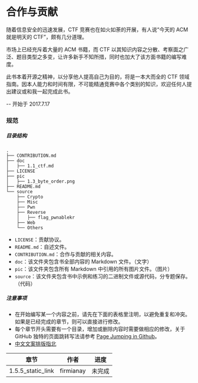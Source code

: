 # 合作与贡献
随着信息安全的迅速发展，CTF 竞赛也在如火如荼的开展，有人说“今天的 ACM 就是明天的 CTF”，颇有几分道理。

市场上已经充斥着大量的 ACM 书籍，而 CTF 以其知识内容之分散、考察面之广泛、题目类型之多变，让许多新手不知所措，同时也加大了该方面书籍的编写难度。

此书本着开源之精神，以分享他人提高自己为目的，将是一本大而全的 CTF 领域指南。因本人能力和时间有限，不可能精通竞赛中各个类别的知识，欢迎任何人提出建议或和我一起完成此书。

-- 开始于 2017.7.17

### 规范
##### 目录结构
```
.
├── CONTRIBUTION.md
├── doc
│   ├── 1.1_ctf.md
├── LICENSE
├── pic
│   ├── 1.3_byte_order.png
├── README.md
└── source
    ├── Crypto
    ├── Misc
    ├── Pwn
    ├── Reverse
    │   ├── flag_pwnablekr
    ├── Web
    └── Others
```
- `LICENSE`：贡献协议。
- `README.md`：自述文件。
- `CONTRIBUTION.md`：合作与贡献的相关内容。
- `doc`：该文件夹包含书全部内容的 Markdown 文件。（文字）
- `pic`：该文件夹包含所有 Markdown 中引用的所有图片文件。（图片）
- `source`：该文件夹包含书中示例和练习的二进制文件或源代码，分专题保存。（代码）

##### 注意事项
- 在开始编写某一个内容之前，请先在下面的表格里注明，以避免重复和冲突。如果是已经完成的章节，则可以直接进行修改。
- 每个章节开头需要有一个目录，增加或删除内容时需要做相应的修改，关于 GitHub 独特的页面跳转写法请参考 [Page Jumping in Github](https://github.com/firmianay/Life-long-Learner/blob/master/misc/github-tips.md#page-jumping-in-github)。
- [中文文案排版指北](https://github.com/sparanoid/chinese-copywriting-guidelines)


章节 | 作者 | 进度
--- | --- | ---
1.5.5_static_link | firmianay | 未完成
